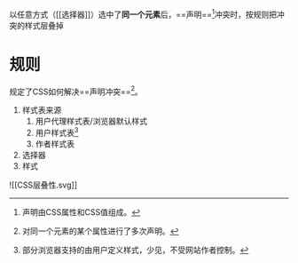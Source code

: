以任意方式（[[选择器]]）选中了**同一个元素**后，==声明==[^1]冲突时，按规则把冲突的样式层叠掉

# 规则
规定了CSS如何解决==声明冲突==[^2]。
1. 样式表来源
	1. 用户代理样式表/浏览器默认样式
	2. 用户样式表[^3]
	3. 作者样式表
2. 选择器
3. 样式

![[CSS层叠性.svg]]



[^1]: 声明由CSS属性和CSS值组成。
[^2]: 对同一个元素的某个属性进行了多次声明。
[^3]: 部分浏览器支持的由用户定义样式，少见，不受网站作者控制。